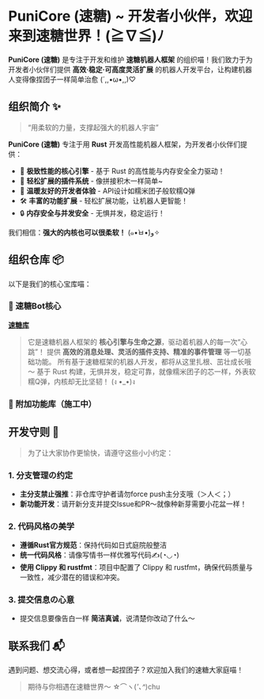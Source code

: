 # PuniCore (速糖) ~ 开发者小伙伴，欢迎来到速糖世界！(≧∇≦)ﾉ

**PuniCore (速糖)** 是专注于开发和维护 **速糖机器人框架** 的组织喵！我们致力于为开发者小伙伴们提供 **高效·稳定·可高度灵活扩展** 的机器人开发平台，让构建机器人变得像捏团子一样简单治愈 (´,,•ω•,,)♡

## 组织简介 ✨

> “用柔软的力量，支撑起强大的机器人宇宙”

**PuniCore (速糖)** 专注于用 **Rust** 开发高性能机器人框架，为开发者小伙伴们提供：

- 🚀 **极致性能的核心引擎** - 基于 Rust 的高性能与内存安全全力驱动！
- 🧩 **轻松扩展的插件系统** - 像拼接积木一样简单~
- 🌱 **温暖友好的开发者体验** - API设计如糯米团子般软糯Q弹
- 🛠️ **丰富的功能扩展** - 轻松扩展功能，让机器人更智能！
- 🔒 **内存安全与并发安全** - 无惧并发，稳定运行！

我们相信：**强大的内核也可以很柔软！** (๑•̀ㅂ•́)و✧

## 组织仓库 📦

以下是我们的核心宝库喵：

### 🧶 速糖Bot核心
[**速糖库**](https://github.com/PuniCore/Puni)

> 它是速糖机器人框架的 **核心引擎与生命之源**，驱动着机器人的每一次“心跳”！
> 提供 **高效的消息处理、灵活的插件支持、精准的事件管理** 等一切基础功能。
> 所有基于速糖框架的机器人开发，都将从这里扎根、茁壮成长哦～
> 基于 Rust 构建，无惧并发，稳定可靠，就像糯米团子的芯一样，外表软糯Q弹，内核却无比坚韧！ (ง •_•)ง

### 🧁 附加功能库（施工中）
<!-- [**速糖Web框架**](https://github.com/PuniCore/web)
> 让机器人轻松连接Web世界的魔法桥梁✨ -->

## 开发守则 📜

> 为了让大家协作更愉快，请遵守这些小小约定：

### 1. 分支管理の约定
- **主分支禁止强推**：非仓库守护者请勿force push主分支哦（＞人＜；）
- **新功能开发**：请开新分支并提交Issue和PR～就像种新芽需要小花盆一样！

### 2. 代码风格の美学
- **遵循Rust官方规范**：保持代码如日式庭院般整洁
- **统一代码风格**：请像写情书一样优雅写代码✍️(◔◡◔)
- **使用 Clippy 和 rustfmt**：项目中配置了 Clippy 和 rustfmt，确保代码质量与一致性，减少潜在的错误和冲突。

### 3. 提交信息の心意
- 提交信息要像告白一样 **简洁真诚**，说清楚你改动了什么～

## 联系我们 📬

遇到问题、想交流心得，或者想一起捏团子？欢迎加入我们的速糖大家庭喵！

<!-- - **速糖开发者交流群** 💬: [点击加入QQ群](https://jq.qq.com/?_wv=1027&k=xxxxxxxx) 在这里，我们一起探索柔软的机器人宇宙，共同成长！ -->

> 期待与你相遇在速糖世界～ ☆⌒ヽ(*'､^*)chu

